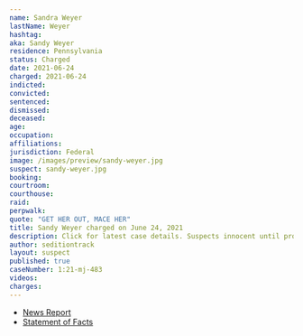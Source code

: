 ```yaml
---
name: Sandra Weyer
lastName: Weyer
hashtag:
aka: Sandy Weyer
residence: Pennsylvania
status: Charged
date: 2021-06-24
charged: 2021-06-24
indicted:
convicted:
sentenced:
dismissed:
deceased:
age:
occupation:
affiliations:
jurisdiction: Federal
image: /images/preview/sandy-weyer.jpg
suspect: sandy-weyer.jpg
booking:
courtroom:
courthouse:
raid:
perpwalk:
quote: "GET HER OUT, MACE HER"
title: Sandy Weyer charged on June 24, 2021
description: Click for latest case details. Suspects innocent until proven guilty.
author: seditiontrack
layout: suspect
published: true
caseNumber: 1:21-mj-483
videos:
charges:
---
```

- [News Report](https://cumberlink.com/news/local/crime-and-courts/mechanicsburg-woman-faces-multiple-charges-related-to-capitol-riot-on-jan-6/article_7c4d0033-057c-5fe7-aeb8-030782d76f64.html)
- [Statement of Facts](https://www.justice.gov/usao-dc/case-multi-defendant/file/1407556/download)
